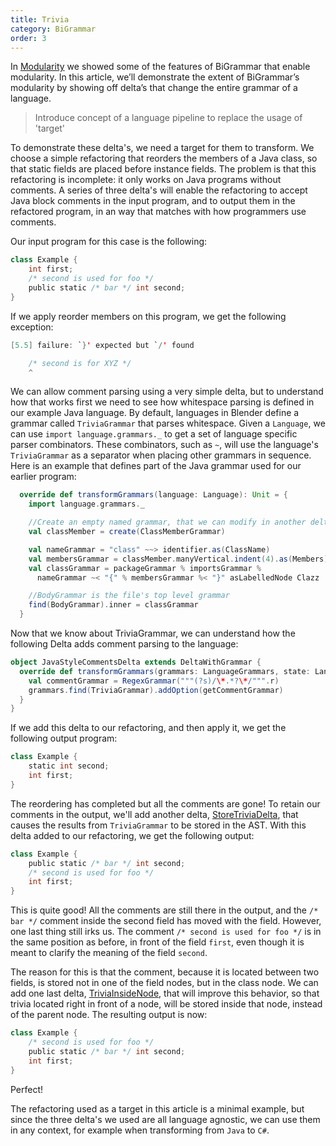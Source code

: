 ```yaml
---
title: Trivia
category: BiGrammar
order: 3
---
```


In [Modularity](http://keyboarddrummer.github.io/Blender/bigrammar/modularity/) we showed some of the features of BiGrammar that enable modularity. In this article, we’ll demonstrate the extent of BiGrammar’s modularity by showing off delta’s that change the entire grammar of a language.

> Introduce concept of a language pipeline to replace the usage of 'target'

To demonstrate these delta's, we need a target for them to transform. We choose a simple refactoring that reorders the members of a Java class, so that static fields are placed before instance fields. The problem is that this refactoring is incomplete: it only works on Java programs without comments. A series of three delta's will enable the refactoring to accept Java block comments in the input program, and to output them in the refactored program, in an way that matches with how programmers use comments.

Our input program for this case is the following:

```scala
class Example {
    int first;
    /* second is used for foo */
    public static /* bar */ int second;
}
```

If we apply reorder members on this program, we get the following exception:

```java
[5.5] failure: `}' expected but `/' found

    /* second is for XYZ */
    ^
```

We can allow comment parsing using a very simple delta, but to understand how that works first we need to see how whitespace parsing is defined in our example Java language. By default, languages in Blender define a grammar called `TriviaGrammar` that parses whitespace. Given a `Language`, we can use `import language.grammars._` to get a set of language specific parser combinators. These combinators, such as `~`, will use the language's `TriviaGrammar` as a separator when placing other grammars in sequence. Here is an example that defines part of the Java grammar used for our earlier program:

```scala
  override def transformGrammars(language: Language): Unit = {
    import language.grammars._

    //Create an empty named grammar, that we can modify in another delta.
    val classMember = create(ClassMemberGrammar) 

    val nameGrammar = "class" ~~> identifier.as(ClassName)
    val membersGrammar = classMember.manyVertical.indent(4).as(Members)
    val classGrammar = packageGrammar % importsGrammar % 
      nameGrammar ~< "{" % membersGrammar %< "}" asLabelledNode Clazz

    //BodyGrammar is the file's top level grammar
    find(BodyGrammar).inner = classGrammar 
  }
```

Now that we know about TriviaGrammar, we can understand how the following Delta adds comment parsing to the language:

```scala
object JavaStyleCommentsDelta extends DeltaWithGrammar {
  override def transformGrammars(grammars: LanguageGrammars, state: Language) = {
    val commentGrammar = RegexGrammar("""(?s)/\*.*?\*/""".r)
    grammars.find(TriviaGrammar).addOption(getCommentGrammar)
  }
}
```

If we add this delta to our refactoring, and then apply it, we get the following output program:

```scala
class Example {
    static int second;
    int first;
}
```

The reordering has completed but all the comments are gone! To retain our comments in the output, we'll add another delta, [StoreTriviaDelta](https://github.com/keyboardDrummer/Blender/blob/master/src/main/scala/deltas/javac/trivia/StoreTriviaDelta.scala), that causes the results from `TriviaGrammar` to be stored in the AST. With this delta added to our refactoring, we get the following output:

```scala
class Example {
    public static /* bar */ int second;
    /* second is used for foo */
    int first;
}
```

This is quite good! All the comments are still there in the output, and the `/* bar */` comment inside the second field has moved with the field. However, one last thing still irks us. The comment `/* second is used for foo */` is in the same position as before, in front of the field `first`, even though it is meant to clarify the meaning of the field `second`.

The reason for this is that the comment, because it is located between two fields, is stored not in one of the field nodes, but in the class node. We can add one last delta, [TriviaInsideNode](https://github.com/keyboardDrummer/Blender/blob/master/src/main/scala/deltas/javac/trivia/TriviaInsideNode.scala), that will improve this behavior, so that trivia located right in front of a node, will be stored inside that node, instead of the parent node. The resulting output is now:

```scala
class Example {
    /* second is used for foo */
    public static /* bar */ int second;
    int first;
}
```

Perfect!

The refactoring used as a target in this article is a minimal example, but since the three delta's we used are all language agnostic, we can use them in any context, for example when transforming from `Java` to `C#`.